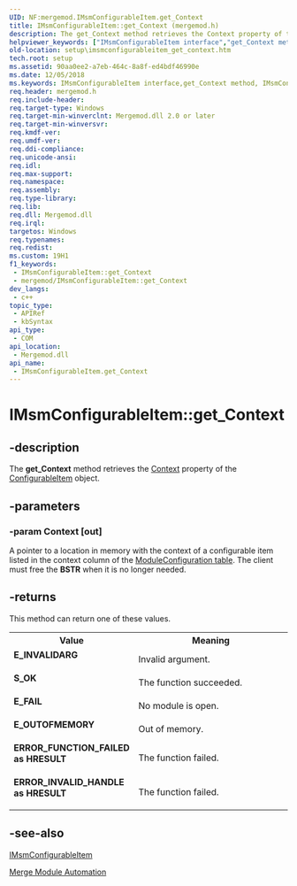 ```yaml
---
UID: NF:mergemod.IMsmConfigurableItem.get_Context
title: IMsmConfigurableItem::get_Context (mergemod.h)
description: The get_Context method retrieves the Context property of the ConfigurableItem object.
helpviewer_keywords: ["IMsmConfigurableItem interface","get_Context method","IMsmConfigurableItem.get_Context","IMsmConfigurableItem::get_Context","_msi_get_context_function","get_Context","get_Context method","get_Context method","IMsmConfigurableItem interface","mergemod/IMsmConfigurableItem::get_Context","setup.imsmconfigurableitem_get_context"]
old-location: setup\imsmconfigurableitem_get_context.htm
tech.root: setup
ms.assetid: 90aa0ee2-a7eb-464c-8a8f-ed4bdf46990e
ms.date: 12/05/2018
ms.keywords: IMsmConfigurableItem interface,get_Context method, IMsmConfigurableItem.get_Context, IMsmConfigurableItem::get_Context, _msi_get_context_function, get_Context, get_Context method, get_Context method,IMsmConfigurableItem interface, mergemod/IMsmConfigurableItem::get_Context, setup.imsmconfigurableitem_get_context
req.header: mergemod.h
req.include-header: 
req.target-type: Windows
req.target-min-winverclnt: Mergemod.dll 2.0 or later
req.target-min-winversvr: 
req.kmdf-ver: 
req.umdf-ver: 
req.ddi-compliance: 
req.unicode-ansi: 
req.idl: 
req.max-support: 
req.namespace: 
req.assembly: 
req.type-library: 
req.lib: 
req.dll: Mergemod.dll
req.irql: 
targetos: Windows
req.typenames: 
req.redist: 
ms.custom: 19H1
f1_keywords:
 - IMsmConfigurableItem::get_Context
 - mergemod/IMsmConfigurableItem::get_Context
dev_langs:
 - c++
topic_type:
 - APIRef
 - kbSyntax
api_type:
 - COM
api_location:
 - Mergemod.dll
api_name:
 - IMsmConfigurableItem.get_Context
---
```


# IMsmConfigurableItem::get_Context


## -description

The 
<b>get_Context</b> method retrieves the 
<a href="https://docs.microsoft.com/windows/desktop/Msi/configurableitem-context">Context</a> property of the 
<a href="https://docs.microsoft.com/windows/desktop/Msi/configurableitem-object">ConfigurableItem</a> object.

## -parameters

### -param Context [out]

A pointer to a location in memory with the context of a configurable item listed in the context column of the 
<a href="https://docs.microsoft.com/windows/desktop/Msi/moduleconfiguration-table">ModuleConfiguration table</a>. The client must free the <b>BSTR</b> when it is no longer needed.

## -returns

This method can return one of these values.

<table>
<tr>
<th>Value</th>
<th>Meaning</th>
</tr>
<tr>
<td width="40%">
<dl>
<dt><b>E_INVALIDARG</b></dt>
</dl>
</td>
<td width="60%">
Invalid argument.

</td>
</tr>
<tr>
<td width="40%">
<dl>
<dt><b>S_OK</b></dt>
</dl>
</td>
<td width="60%">
The function succeeded.

</td>
</tr>
<tr>
<td width="40%">
<dl>
<dt><b>E_FAIL</b></dt>
</dl>
</td>
<td width="60%">
No module is open.

</td>
</tr>
<tr>
<td width="40%">
<dl>
<dt><b>E_OUTOFMEMORY</b></dt>
</dl>
</td>
<td width="60%">
Out of memory.

</td>
</tr>
<tr>
<td width="40%">
<dl>
<dt><b>ERROR_FUNCTION_FAILED as HRESULT</b></dt>
</dl>
</td>
<td width="60%">
The function failed.

</td>
</tr>
<tr>
<td width="40%">
<dl>
<dt><b>ERROR_INVALID_HANDLE as HRESULT</b></dt>
</dl>
</td>
<td width="60%">
The function failed.

</td>
</tr>
</table>

## -see-also

<a href="https://docs.microsoft.com/windows/desktop/api/mergemod/nn-mergemod-imsmconfigurableitem">IMsmConfigurableItem</a>



<a href="https://docs.microsoft.com/windows/desktop/Msi/merge-module-automation">Merge Module Automation</a>

